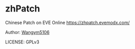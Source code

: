 # zhPatch

Chinese Patch on EVE Online https://zhpatch.evemodx.com/

Author: [Wangym5106](https://github.com/wangym5106)

LICENSE: GPLv3
